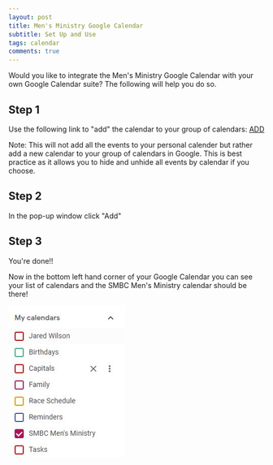 ```yaml
---
layout: post
title: Men's Ministry Google Calendar
subtitle: Set Up and Use
tags: calendar
comments: true
---
```

Would you like to integrate the Men's Ministry Google Calendar with your own Google Calendar suite? The following will help you do so.

## Step 1

Use the following link to "add" the calendar to your group of calendars: [ADD](https://calendar.google.com/calendar/u/0?cid=NnFubnVwa3FtNDluZDY1NDlpY2U4azRzNzBAZ3JvdXAuY2FsZW5kYXIuZ29vZ2xlLmNvbQ)

Note: This will not add all the events to your personal calender but rather add a new calendar to your group of calendars in Google. This is best practice as it allows you to hide and unhide all events by calendar if you choose.

## Step 2

In the pop-up window click "Add"

## Step 3

You're done!!

Now in the bottom left hand corner of your Google Calendar you can see your list of calendars and the SMBC Men's Ministry calendar should be there!

![Calendars](/assets/img/calendar.JPG)

